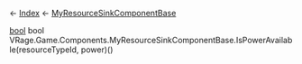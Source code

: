 ← [Index](Api-Index) ← [MyResourceSinkComponentBase](VRage.Game.Components.MyResourceSinkComponentBase)

[bool](System.Boolean) bool VRage.Game.Components.MyResourceSinkComponentBase.IsPowerAvailable(resourceTypeId, power)()